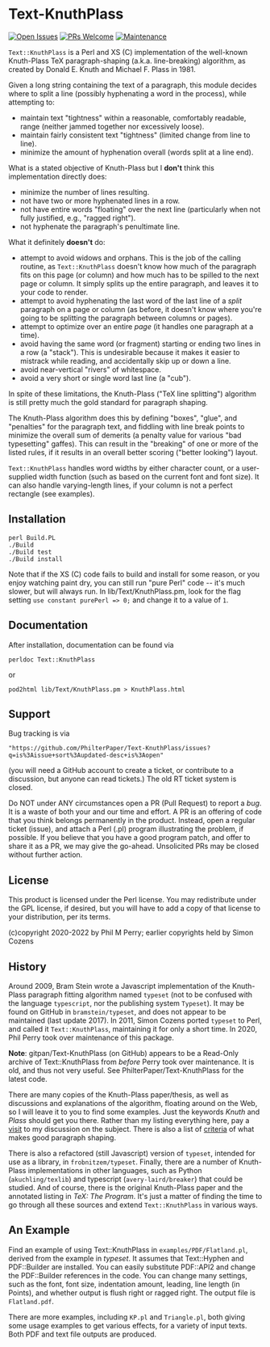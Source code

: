 # Text-KnuthPlass

[![Open Issues](https://img.shields.io/github/issues/PhilterPaper/Text-KnuthPlass)](https://github.com/PhilterPaper/Text-KnuthPlass/issues)
[![PRs Welcome](https://img.shields.io/badge/PRs-welcome-brightgreen.svg?style=flat-square)](https://makeapullrequest.com)
[![Maintenance](https://img.shields.io/badge/Maintained%3F-yes-green.svg)](https://GitHub.com/PhilterPaper/Text-KnuthPlass/graphs/commit-activity)

`Text::KnuthPlass` is a Perl and XS (C) implementation of the well-known 
Knuth-Plass TeX paragraph-shaping (a.k.a. line-breaking) algorithm, as created
by Donald E. Knuth and Michael F. Plass in 1981.

Given a long string containing the text of a paragraph, this module decides
where to split a line (possibly hyphenating a word in the process), while
attempting to:

* maintain text "tightness" within a reasonable, comfortably readable, range (neither jammed together nor excessively loose).
* maintain fairly consistent text "tightness" (limited change from line to line).
* minimize the amount of hyphenation overall (words split at a line end).

What is a stated objective of Knuth-Plass but I **don't** think this implementation directly does:

* minimize the number of lines resulting.
* not have two or more hyphenated lines in a row.
* not have entire words "floating" over the next line (particularly when not fully justified, e.g., "ragged right").
* not hyphenate the paragraph's penultimate line.

What it definitely **doesn't** do:

* attempt to avoid widows and orphans. This is the job of the calling routine, as `Text::KnuthPlass` doesn't know how much of the paragraph fits on this page (or column) and how much has to be spilled to the next page or column. It simply splits up the entire paragraph, and leaves it to your code to render.
* attempt to avoid hyphenating the last word of the last line of a _split_ paragraph on a page or column (as before, it doesn't know where you're going to be splitting the paragraph between columns or pages).
* attempt to optimize over an entire _page_ (it handles one paragraph at a time).
* avoid having the same word (or fragment) starting or ending two lines in a row (a "stack"). This is undesirable because it makes it easier to mistrack while reading, and accidentally skip up or down a line.
* avoid near-vertical "rivers" of whitespace.
* avoid a very short or single word last line (a "cub").

In spite of these limitations, the Knuth-Plass ("TeX line splitting") algorithm
is still pretty much the gold standard for paragraph shaping.

The Knuth-Plass algorithm does this by defining "boxes", "glue", and
"penalties" for the paragraph text, and fiddling with line break points to
minimize the overall sum of demerits (a penalty value for various "bad
typesetting" gaffes). This can result in the "breaking" of one
or more of the listed rules, if it results in an overall better scoring 
("better looking") layout.

`Text::KnuthPlass` handles word widths by either character count, or a
user-supplied width function (such as based on the current font and font
size). It can also handle varying-length lines, if your column is not a
perfect rectangle (see examples).

## Installation

    perl Build.PL
    ./Build
    ./Build test
    ./Build install

Note that if the XS (C) code fails to build and install for some reason, or
you enjoy watching paint dry, you
can still run "pure Perl" code -- it's much slower, but will always run. In
lib/Text/KnuthPlass.pm, look for the flag setting
`use constant purePerl => 0;` and change it to a value of `1`.

## Documentation

After installation, documentation can be found via

    perldoc Text::KnuthPlass

or

    pod2html lib/Text/KnuthPlass.pm > KnuthPlass.html

## Support

Bug tracking is via

    "https://github.com/PhilterPaper/Text-KnuthPlass/issues?q=is%3Aissue+sort%3Aupdated-desc+is%3Aopen"

(you will need a GitHub account to create a ticket, or contribute to a
discussion, but anyone can read tickets.) The old RT ticket system is closed.

Do NOT under ANY circumstances open a PR (Pull Request) to report a _bug_. It
is a waste of both your and our time and effort. A PR is an offering of code
that you think belongs permanently in the product. Instead, open a regular
ticket (issue), and attach a Perl (.pl) program illustrating the problem, if
possible. If you believe that you have a good program patch, and offer to share
it as a PR, we may give the go-ahead. Unsolicited PRs may be closed without
further action.

## License

This product is licensed under the Perl license. You may redistribute under
the GPL license, if desired, but you will have to add a copy of that license
to your distribution, per its terms.

(c)copyright 2020-2022 by Phil M Perry;
earlier copyrights held by Simon Cozens

## History

Around 2009, Bram Stein wrote a Javascript implementation of the Knuth-Plass
paragraph fitting algorithm named `typeset` (not to be confused with the
language `typescript`, nor the publishing system `Typeset`). It may be found
on GitHub in `bramstein/typeset`, and does not appear to be maintained (last
update 2017). In 2011, Simon Cozens ported `typeset` to Perl, and called it
`Text::KnuthPlass`, maintaining it for only a short time. In 2020, Phil Perry
took over maintenance of this package.

**Note**:  gitpan/Text-KnuthPlass (on GitHub) appears to be a Read-Only
archive of Text::KnuthPlass from _before_ Perry took over maintenance. It is
old, and thus not very useful. See PhilterPaper/Text-KnuthPlass for the latest
code.

There are many copies of the Knuth-Plass paper/thesis, as well as discussions
and explanations of the algorithm, floating around on the Web, so I will leave
it to you to find some examples. Just the keywords _Knuth_ and _Plass_ should
get you there. Rather than my listing everything here, pay a 
[visit](https://www.catskilltech.com/utils/show.php?link=paragraph-shaping#resources) 
to my discussion on the subject.
There is also a list of 
[criteria](https://www.catskilltech.com/utils/show.php?link=paragraph-shaping#criteria) 
of what makes good paragraph shaping.

There is also a refactored (still Javascript) version of
`typeset`, intended for use as a library, in `frobnitzem/typeset`.
Finally, there are a
number of Knuth-Plass implementations in other languages, such as Python
(`akuchling/texlib`) and typescript (`avery-laird/breaker`) that could be
studied. And of course, there is the original Knuth-Plass paper and the
annotated listing in _TeX: The Program_. It's just a matter of finding the
time to go through all these sources and extend `Text::KnuthPlass` in
various ways.

## An Example

Find an example of using Text::KnuthPlass in `examples/PDF/Flatland.pl`,
derived from the example in _typeset_. It
assumes that Text::Hyphen and PDF::Builder are installed. You can easily
substitute PDF::API2 and change the PDF::Builder references in the code. You
can change many settings, such as the font, font size, indentation amount,
leading, line length (in Points), and whether output is flush right or ragged
right. The output file is `Flatland.pdf`.

There are more examples, including `KP.pl` and `Triangle.pl`, both giving some
usage examples to get various effects, for a variety of input texts. Both PDF
and text file outputs are produced.

